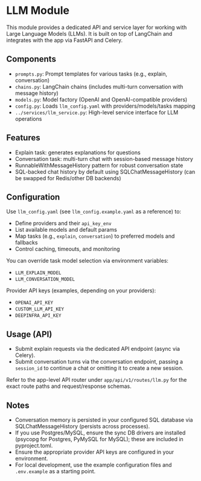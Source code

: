 # LLM Module

This module provides a dedicated API and service layer for working with Large Language Models (LLMs). It is built on top of LangChain and integrates with the app via FastAPI and Celery.

## Components

- `prompts.py`: Prompt templates for various tasks (e.g., explain, conversation)
- `chains.py`: LangChain chains (includes multi-turn conversation with message history)
- `models.py`: Model factory (OpenAI and OpenAI-compatible providers)
- `config.py`: Loads `llm_config.yaml` with providers/models/tasks mapping
- `../services/llm_service.py`: High-level service interface for LLM operations

## Features

- Explain task: generates explanations for questions
- Conversation task: multi-turn chat with session-based message history
- RunnableWithMessageHistory pattern for robust conversation state
- SQL-backed chat history by default using SQLChatMessageHistory (can be swapped for Redis/other DB backends)

## Configuration

Use `llm_config.yaml` (see `llm_config.example.yaml` as a reference) to:

- Define providers and their `api_key_env`
- List available models and default params
- Map tasks (e.g., `explain`, `conversation`) to preferred models and fallbacks
- Control caching, timeouts, and monitoring

You can override task model selection via environment variables:

- `LLM_EXPLAIN_MODEL`
- `LLM_CONVERSATION_MODEL`

Provider API keys (examples, depending on your providers):

- `OPENAI_API_KEY`
- `CUSTOM_LLM_API_KEY`
- `DEEPINFRA_API_KEY`

## Usage (API)

- Submit explain requests via the dedicated API endpoint (async via Celery).
- Submit conversation turns via the conversation endpoint, passing a `session_id` to continue a chat or omitting it to create a new session.

Refer to the app-level API router under `app/api/v1/routes/llm.py` for the exact route paths and request/response schemas.

## Notes

- Conversation memory is persisted in your configured SQL database via SQLChatMessageHistory (persists across processes).
- If you use Postgres/MySQL, ensure the sync DB drivers are installed (psycopg for Postgres, PyMySQL for MySQL); these are included in pyproject.toml.
- Ensure the appropriate provider API keys are configured in your environment.
- For local development, use the example configuration files and `.env.example` as a starting point.
